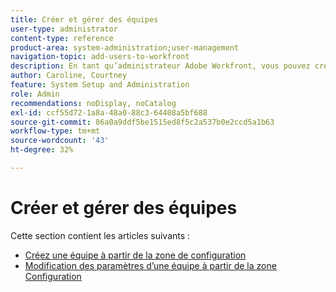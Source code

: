 ```yaml
---
title: Créer et gérer des équipes
user-type: administrator
content-type: reference
product-area: system-administration;user-management
navigation-topic: add-users-to-workfront
description: En tant qu’administrateur Adobe Workfront, vous pouvez créer une équipe à partir de la zone Configuration .
author: Caroline, Courtney
feature: System Setup and Administration
role: Admin
recommendations: noDisplay, noCatalog
exl-id: ccf55d72-1a8a-48a0-88c3-64408a5bf688
source-git-commit: 86a0a9ddf5be1515ed8f5c2a537b0e2ccd5a1b63
workflow-type: tm+mt
source-wordcount: '43'
ht-degree: 32%

---
```


# Créer et gérer des équipes

Cette section contient les articles suivants :

* [ Créez une équipe à partir de la zone de configuration ](../../../administration-and-setup/add-users/create-and-manage-teams/create-a-team-from-setup.md)
* [Modification des paramètres d’une équipe à partir de la zone Configuration](../../../administration-and-setup/add-users/create-and-manage-teams/edit-team-settings-from-setup.md)
